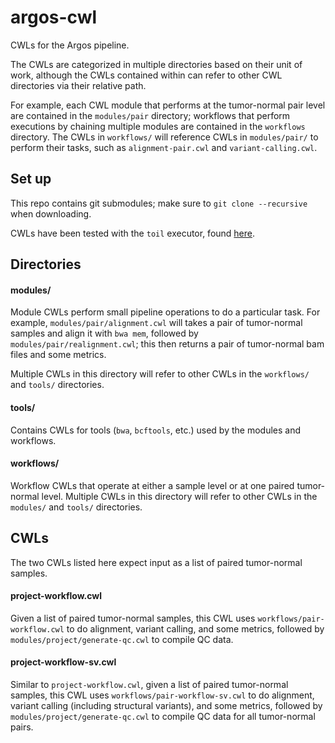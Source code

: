 # argos-cwl

CWLs for the Argos pipeline.

The CWLs are categorized in multiple directories based on their unit of work, although the CWLs contained within can refer to other CWL directories via their relative path.

For example, each CWL module that performs at the tumor-normal pair level are contained in the `modules/pair` directory; workflows that perform executions by chaining multiple modules are contained in the `workflows` directory. The CWLs in `workflows/` will reference CWLs in `modules/pair/` to perform their tasks, such as `alignment-pair.cwl` and `variant-calling.cwl`.

## Set up

This repo contains git submodules; make sure to `git clone --recursive` when downloading.

CWLs have been tested with the `toil` executor, found [here](https://github.com/DataBiosphere/toil).

## Directories

#### modules/

Module CWLs perform small pipeline operations to do a particular task. For example, `modules/pair/alignment.cwl` will takes a pair of tumor-normal samples and  align it with `bwa mem`, followed by `modules/pair/realignment.cwl`; this then returns a pair of tumor-normal bam files and some metrics.

Multiple CWLs in this directory will refer to other CWLs in the `workflows/` and `tools/` directories.

#### tools/

Contains CWLs for tools (`bwa`, `bcftools`, etc.) used by the modules and workflows.

#### workflows/

Workflow CWLs that operate at either a sample level or at one paired tumor-normal level. Multiple CWLs in this directory will refer to other CWLs in the `modules/` and `tools/` directories.

## CWLs

The two CWLs listed here expect input as a list of paired tumor-normal samples.

#### project-workflow.cwl

Given a list of paired tumor-normal samples, this CWL uses `workflows/pair-workflow.cwl` to do alignment, variant calling, and some metrics, followed by `modules/project/generate-qc.cwl` to compile QC data.

#### project-workflow-sv.cwl

Similar to `project-workflow.cwl`, given a list of paired tumor-normal samples, this CWL uses `workflows/pair-workflow-sv.cwl` to do alignment, variant calling (including structural variants), and some metrics, followed by `modules/project/generate-qc.cwl` to compile QC data for all tumor-normal pairs.
